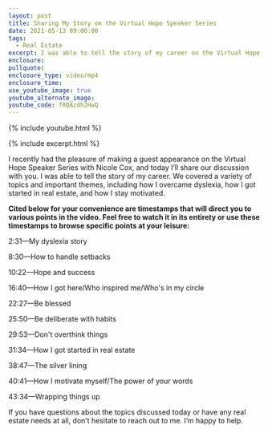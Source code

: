 ```yaml
---
layout: post
title: Sharing My Story on the Virtual Hope Speaker Series
date: 2021-05-13 09:00:00
tags:
  - Real Estate
excerpt: I was able to tell the story of my career on the Virtual Hope Speaker Series.
enclosure:
pullquote:
enclosure_type: video/mp4
enclosure_time:
use_youtube_image: true
youtube_alternate_image:
youtube_code: fRQAzdh2HwQ
---
```

{% include youtube.html %}

{% include excerpt.html %}

I recently had the pleasure of making a guest appearance on the Virtual Hope Speaker Series with Nicole Cox, and today I’ll share our discussion with you. I was able to tell the story of my career. We covered a variety of topics and important themes, including how I overcame dyslexia, how I got started in real estate, and how I stay motivated.&nbsp;

**Cited below for your convenience are timestamps that will direct you to various points in the video. Feel free to watch it in its entirety or use these timestamps to browse specific points at your leisure:&nbsp;**

2:31—My dyslexia story

8:30—How to handle setbacks

10:22—Hope and success

16:40—How I got here/Who inspired me/Who's in my circle

22:27—Be blessed

25:50—Be deliberate with habits

29:53—Don't overthink things

31:34—How I got started in real estate

38:47—The silver lining

40:41—How I motivate myself/The power of your words

43:34—Wrapping things up

If you have questions about the topics discussed today or have any real estate needs at all, don’t hesitate to reach out to me. I’m happy to help.
